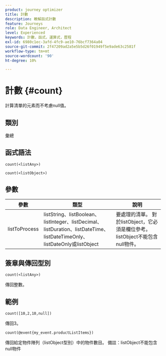 ```yaml
---
product: journey optimizer
title: 計數
description: 瞭解函式計數
feature: Journeys
role: Data Engineer, Architect
level: Experienced
keywords: 計數，函式，運算式，歷程
exl-id: 6980c1ec-3afd-4fc9-ae10-76bcf7364a04
source-git-commit: 2f47209ad2a5e5b5d26f01949f5e9ade63c2581f
workflow-type: tm+mt
source-wordcount: '90'
ht-degree: 10%

---
```


# 計數 {#count}

計算清單的元素而不考慮null值。

## 類別

彙總

## 函式語法

`count(<listAny>)`

`count(<listObject>)`

## 參數

| 參數 | 類型 | 說明 |
|-----------|------------------|------------------|
| listToProcess | listString、listBoolean、listInteger、listDecimal、listDuration、listDateTime、listDateTimeOnly、listDateOnly或listObject | 要處理的清單。 對於listObject，它必須是欄位參考。 listObject不能包含null物件。 |

## 簽章與傳回型別

`count(<listAny>)`

傳回整數。

## 範例

`count([10,2,10,null])`

傳回3。

`count(@event{my_event.productListItems})`

傳回給定物件陣列（listObject型別）中的物件數目。 備註：listObject不能包含null物件
